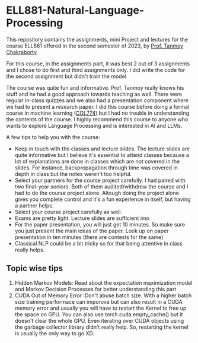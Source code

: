 # ELL881-Natural-Language-Processing
This repository contains the assignments, mini Project and lectures for the course ELL881 offered in the second semester of 2023, by [Prof. Tanmoy Chakraborty](https://www.tanmoychak.com)

For this course, in the assignments part, it was best 2 out of 3 assignments and I chose to do first and third assignments only. I did write the code for the second assignment but didn't train the model

The course was quite fun and informative. Prof. Tanmoy really knows his stuff and he had a good approach towards teaching as well. There were regular 
in-class quizzes and we also had a presentation component where we had to present a research paper. I did this course before doing a formal course
in machine learning ([COL774](https://github.com/iamsecretlyflash/COL774)) but I had no trouble in understanding the contents of the course. 
I highly recommend this course to anyone who wants to explore Language Processing and is interested in AI and LLMs.

A few tips to help you with the course:
  - Keep in touch with the classes and lecture slides. The lecture slides are quite informative but I believe it's essential to attend classes because
      a lot of explanations are done in classes which are not covered in the slides. For instance, backpropagation through time was covered in depth in class
      but the notes weren't too helpful.
  - Select your partners for the course project carefully. I had paired with two final-year
    seniors. Both of them audited/withdrew the course and I had to do the course project alone. Altough doing the project alone gives you complete
    control and it's a fun experience in itself, but having a partner helps.
  - Select your course project carefully as well.
  - Exams are pretty light. Lecture slides are sufficient imo
  - For the paper presentation, you will just get 10 minutes. So make sure you just present the main ideas of the paper. Look up on paper presentation
    in ten minutes (there are contests for the same)
  - Classical NLP could be a bit tricky so for that being attentive in class really helps.


## Topic wise tips

1) Hidden Markov Models: Read about the expectation maximization model and Markov Decision Processes for better understanding this part
2) CUDA Out of Memory Error :Don't abuse batch size. With a higher batch size training performace can imporove but can also result in a CUDA memory error and usually you will have to restart the Kernel to free up the space on GPU. You can also use torch.cuda.empty_cache() but it doesn't clear the whole GPU. Even iterating over CUDA objects using the garbage collector library didn't really help. So, restarting the kernel is usually the only way to go XD.


